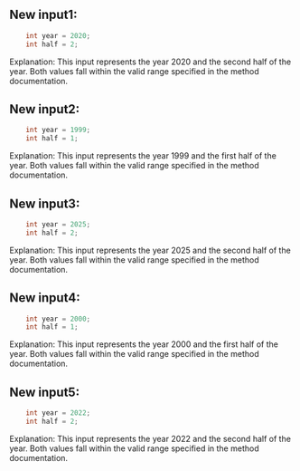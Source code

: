 ## New input1:
```java
    int year = 2020;
    int half = 2;
```
Explanation: This input represents the year 2020 and the second half of the year. Both values fall within the valid range specified in the method documentation.

## New input2:
```java
    int year = 1999;
    int half = 1;
```
Explanation: This input represents the year 1999 and the first half of the year. Both values fall within the valid range specified in the method documentation.

## New input3:
```java
    int year = 2025;
    int half = 2;
```
Explanation: This input represents the year 2025 and the second half of the year. Both values fall within the valid range specified in the method documentation.

## New input4:
```java
    int year = 2000;
    int half = 1;
```
Explanation: This input represents the year 2000 and the first half of the year. Both values fall within the valid range specified in the method documentation.

## New input5:
```java
    int year = 2022;
    int half = 2;
```
Explanation: This input represents the year 2022 and the second half of the year. Both values fall within the valid range specified in the method documentation.